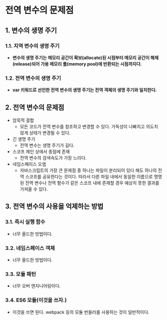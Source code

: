 # 전역 변수의 문제점
## 1. 변수의 생명 주기
### 1.1. 지역 변수의 생명 주기
- **변수의 생명 주기는 메모리 공간이 확보(allocate)된 시점부터 메모리 공간이 해제(release)되어 가용 메모리 풀(memory pool)에 반환되는 시점까지다.**

### 1.2. 전역 변수의 생명 주기
- **var 키워드로 선언한 전역 변수의 생명 주기는 전역 객체의 생명 주기와 일치한다.**

## 2. 전역 변수의 문제점
- 암묵적 결합
  - 모든 코드가 전역 변수를 참조하고 변경할 수 있다. 가독성이 나빠지고 의도치 않게 상태가 변경될 수 있다.
- 긴 생명 주기
  - 전역 변수는 생명 주기가 길다.
- 스코프 체인 상에서 종점에 존재
  - 전역 변수의 검색속도가 가장 느리다.
- 네임스페이스 오염
  -  자바스크립트의 가장 큰 문제점 중 하나는 파일이 분리되어 있다 해도 하나의 전역 스코프를 공유한다는 것이다. 따라서 다른 파일 내에서 동일한 이름으로 명명된 전역 변수나 전역 함수가 같은 스코프 내에 존재할 경우 예상치 못한 결과를 가져올 수 있다.

## 3. 전역 변수의 사용을 억제하는 방법
### 3.1. 즉시 실행 함수
- 너무 올드한 방법이다.
### 3.2. 네임스페이스 객체
- 너무 올드한 방법이다.
### 3.3. 모듈 패턴
- 너무 오버 엔지니어링이다.
### 3.4. ES6 모듈(이것을 쓰자.)
- 이것을 쓰면 된다. webpack 등의 모듈 번들러를 사용하는 것이 일반적이다.
